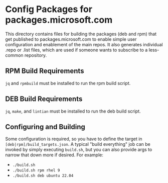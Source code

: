 # Config Packages for packages.microsoft.com
This directory contains files for building the packages (deb and rpm) that get published to
packages.microsoft.com to enable simple user configuration and enablement of the main repos.
It also generates individual .repo or .list files, which are used if someone wants to
subscribe to a less-common repository.

## RPM Build Requirements
`jq` and `rpmbuild` must be installed to run the rpm build script.

## DEB Build Requirements
`jq`, `make`, and `lintian` must be installed to run the deb build script.

## Configuring and Building
Some configuration is required, so you have to define the target in `[deb|rpm]/build_targets.json`.
A typical "build everything" job can be invoked by simply executing `build.sh`, but you can
also provide args to narrow that down more if desired.
For example:
* `./build.sh`
* `./build.sh rpm rhel 9`
* `./build.sh deb ubuntu 22.04`
